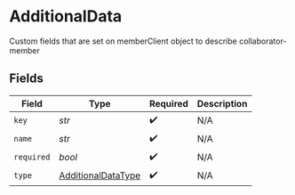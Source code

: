 # AdditionalData

Custom fields that are set on memberClient object to describe collaborator-member


## Fields

| Field                                                           | Type                                                            | Required                                                        | Description                                                     |
| --------------------------------------------------------------- | --------------------------------------------------------------- | --------------------------------------------------------------- | --------------------------------------------------------------- |
| `key`                                                           | *str*                                                           | :heavy_check_mark:                                              | N/A                                                             |
| `name`                                                          | *str*                                                           | :heavy_check_mark:                                              | N/A                                                             |
| `required`                                                      | *bool*                                                          | :heavy_check_mark:                                              | N/A                                                             |
| `type`                                                          | [AdditionalDataType](../../models/shared/additionaldatatype.md) | :heavy_check_mark:                                              | N/A                                                             |